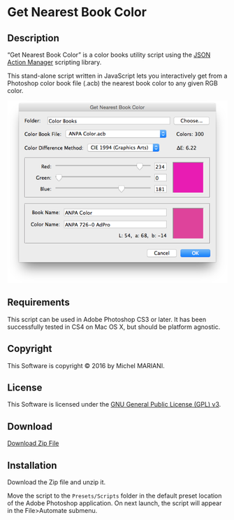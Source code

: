 # Get Nearest Book Color

## Description

“Get Nearest Book Color” is a color books utility script using the [JSON Action Manager](/JSON-Action-Manager) scripting library.

This stand-alone script written in JavaScript lets you interactively get from a Photoshop color book file (.acb) the nearest book color to any given RGB color.

![Get Nearest Book Color Dialog (Mac OS X)](images/Get-Nearest-Book-Color-Dialog-Mac-OS-X.png)

## Requirements

This script can be used in Adobe Photoshop CS3 or later. It has been successfully tested in CS4 on Mac OS X, but should be platform agnostic.

## Copyright

This Software is copyright © 2016 by Michel MARIANI.

## License

This Software is licensed under the [GNU General Public License (GPL) v3](https://www.gnu.org/licenses/gpl.html).

## Download

[Download Zip File](/Downloads/Get-Nearest-Book-Color-1.1.zip)

## Installation

Download the Zip file and unzip it.

Move the script to the `Presets/Scripts` folder in the default preset location of the Adobe Photoshop application. On next launch, the script will appear in the File>Automate submenu.
